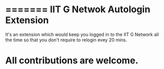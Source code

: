=======
IIT G Netwok Autologin Extension
=========

It's an extension which would keep you logged in to the IIT G Network all the time so that you don't require to relogin
evey 20 mins.

# All contributions are welcome. 
